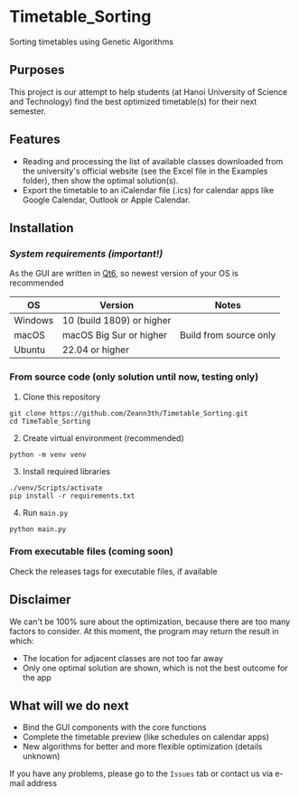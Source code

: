# Timetable_Sorting
Sorting timetables using Genetic Algorithms

## Purposes
This project is our attempt to help students (at Hanoi University of
Science and Technology) find the best optimized timetable(s) for their next semester.

## Features
- Reading and processing the list of available classes downloaded 
from the university's official website (see the Excel file in the Examples folder), then show the optimal solution(s).
- Export the timetable to an iCalendar file (.ics) for calendar apps like
Google Calendar, Outlook or Apple Calendar.

## Installation
### <em>System requirements (important!)</em>

As the GUI are written in [Qt6](https://doc.qt.io/qt-6/supported-platforms.html), so newest version of your OS is recommended

| OS      | Version                   | Notes                  |
|---------|---------------------------|------------------------|
| Windows | 10 (build 1809) or higher |                        |
| macOS   | macOS Big Sur or higher   | Build from source only |
| Ubuntu  | 22.04 or higher           |                        |


### From source code (only solution until now, testing only)
1. Clone this repository
```
git clone https://github.com/Zeann3th/Timetable_Sorting.git
cd TimeTable_Sorting
```

2. Create virtual environment (recommended)
```
python -m venv venv
```

3. Install required libraries
```
./venv/Scripts/activate
pip install -r requirements.txt
```

4. Run `main.py`

```
python main.py
```

### From executable files (coming soon)
Check the releases tags for executable files, if available

## Disclaimer
We can't be 100% sure about the optimization, because there are too many factors to
consider. At this moment, the program may return the result in which:
- The location for adjacent classes are not too far away
- Only one optimal solution are shown, which is not the best outcome for the app

## What will we do next
- Bind the GUI components with the core functions
- Complete the timetable preview (like schedules on calendar apps)
- New algorithms for better and more flexible optimization (details unknown)

If you have any problems, please go to the `Issues` tab or contact us via e-mail address
